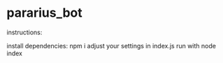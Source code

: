# pararius_bot


instructions:

install dependencies:  npm i
adjust your settings in index.js
run with node index
